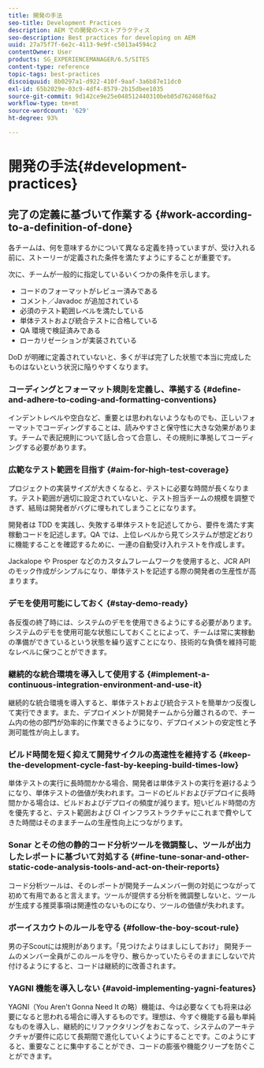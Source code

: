 ```yaml
---
title: 開発の手法
seo-title: Development Practices
description: AEM での開発のベストプラクティス
seo-description: Best practices for developing on AEM
uuid: 27a75f7f-6e2c-4113-9e9f-c5013a4594c2
contentOwner: User
products: SG_EXPERIENCEMANAGER/6.5/SITES
content-type: reference
topic-tags: best-practices
discoiquuid: 8b0297a1-d922-410f-9aaf-3a6b87e11dc0
exl-id: 65b2029e-03c9-4df4-8579-2b15dbee1035
source-git-commit: 9d142ce9e25e048512440310beb05d762468f6a2
workflow-type: tm+mt
source-wordcount: '629'
ht-degree: 93%

---
```


# 開発の手法{#development-practices}

## 完了の定義に基づいて作業する {#work-according-to-a-definition-of-done}

各チームは、何を意味するかについて異なる定義を持っていますが、受け入れる前に、ストーリーが定義された条件を満たすようにすることが重要です。

次に、チームが一般的に指定しているいくつかの条件を示します。

* コードのフォーマットがレビュー済みである
* コメント／Javadoc が追加されている
* 必須のテスト範囲レベルを満たしている
* 単体テストおよび統合テストに合格している
* QA 環境で検証済みである
* ローカリゼーションが実装されている

DoD が明確に定義されていないと、多くが半ば完了した状態で本当に完成したものはないという状況に陥りやすくなります。

### コーディングとフォーマット規則を定義し、準拠する {#define-and-adhere-to-coding-and-formatting-conventions}

インデントレベルや空白など、重要とは思われないようなものでも、正しいフォーマットでコーディングすることは、読みやすさと保守性に大きな効果があります。チームで表記規則について話し合って合意し、その規則に準拠してコーディングする必要があります。

### 広範なテスト範囲を目指す  {#aim-for-high-test-coverage}

プロジェクトの実装サイズが大きくなると、テストに必要な時間が長くなります。テスト範囲が適切に設定されていないと、テスト担当チームの規模を調整できず、結局は開発者がバグに埋もれてしまうことになります。

開発者は TDD を実践し、失敗する単体テストを記述してから、要件を満たす実稼動コードを記述します。QA では、上位レベルから見てシステムが想定どおりに機能することを確認するために、一連の自動受け入れテストを作成します。

Jackalope や Prosper などのカスタムフレームワークを使用すると、JCR API のモック作成がシンプルになり、単体テストを記述する際の開発者の生産性が高まります。

### デモを使用可能にしておく {#stay-demo-ready}

各反復の終了時には、システムのデモを使用できるようにする必要があります。システムのデモを使用可能な状態にしておくことによって、チームは常に実稼動の準備ができているという状態を繰り返すことになり、技術的な負債を維持可能なレベルに保つことができます。

### 継続的な統合環境を導入して使用する {#implement-a-continuous-integration-environment-and-use-it}

継続的な統合環境を導入すると、単体テストおよび統合テストを簡単かつ反復して実行できます。また、デプロイメントが開発チームから分離されるので、チーム内の他の部門が効率的に作業できるようになり、デプロイメントの安定性と予測可能性が向上します。

### ビルド時間を短く抑えて開発サイクルの高速性を維持する {#keep-the-development-cycle-fast-by-keeping-build-times-low}

単体テストの実行に長時間かかる場合、開発者は単体テストの実行を避けるようになり、単体テストの価値が失われます。コードのビルドおよびデプロイに長時間かかる場合は、ビルドおよびデプロイの頻度が減ります。短いビルド時間の方を優先すると、テスト範囲および CI インフラストラクチャにこれまで費やしてきた時間はそのままチームの生産性向上につながります。

### Sonar とその他の静的コード分析ツールを微調整し、ツールが出力したレポートに基づいて対処する {#fine-tune-sonar-and-other-static-code-analysis-tools-and-act-on-their-reports}

コード分析ツールは、そのレポートが開発チームメンバー側の対処につながって初めて有用であると言えます。ツールが提供する分析を微調整しないと、ツールが生成する推奨事項は関連性のないものになり、ツールの価値が失われます。

### ボーイスカウトのルールを守る {#follow-the-boy-scout-rule}

男の子Scoutには規則があります。「見つけたよりはましにしておけ」 開発チームのメンバー全員がこのルールを守り、散らかっていたらそのままにしないで片付けるようにすると、コードは継続的に改善されます。

### YAGNI 機能を導入しない {#avoid-implementing-yagni-features}

YAGNI（You Aren&#39;t Gonna Need It の略）機能は、今は必要なくても将来は必要になると思われる場合に導入するものです。理想は、今すぐ機能する最も単純なものを導入し、継続的にリファクタリングをおこなって、システムのアーキテクチャが要件に応じて長期間で進化していくようにすることです。このようにすると、重要なことに集中することができ、コードの膨張や機能クリープを防ぐことができます。

